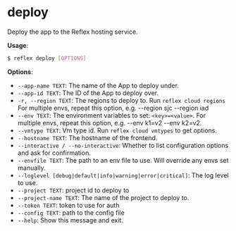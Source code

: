 # deploy

Deploy the app to the Reflex hosting service.

**Usage**:
```sh
$ reflex deploy [OPTIONS]
```

**Options**:
- `--app-name TEXT`: The name of the App to deploy under.
- `--app-id TEXT`: The ID of the App to deploy over.
- `-r, --region TEXT`: The regions to deploy to. Run `reflex cloud regions` For multiple envs, repeat this option, e.g. --region sjc --region iad
- `--env TEXT`: The environment variables to set: `<key>=<value>`. For multiple envs, repeat this option, e.g. --env k1=v2 --env k2=v2.
- `--vmtype TEXT`: Vm type id. Run `reflex cloud vmtypes` to get options.
- `--hostname TEXT`: The hostname of the frontend.
- `--interactive / --no-interactive`: Whether to list configuration options and ask for confirmation.
- `--envfile TEXT`: The path to an env file to use. Will override any envs set manually.
- `--loglevel [debug|default|info|warning|error|critical]`: The log level to use.
- `--project TEXT`: project id to deploy to
- `--project-name TEXT`: The name of the project to deploy to.
- `--token TEXT`: token to use for auth
- `--config TEXT`: path to the config file
- `--help`: Show this message and exit.